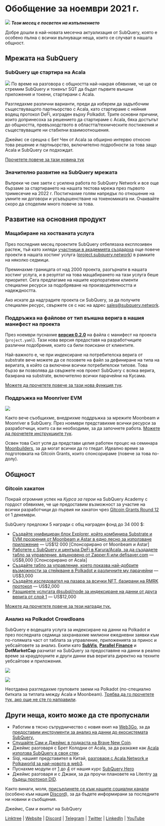 # Обобщение за ноември 2021 г.

![](https://miro.medium.com/max/1400/1*qzKzZnWY2ao3tiffwwugXQ.png) **_Този месец е посветен на изпълнението_**

Добре дошли в най-новата месечна актуализация от SubQuery, която е особено пълна с всички вълнуващи неща, които се случват в нашата общност.

## Мрежата на SubQuery

### SubQuery ще стартира на Acala

![](https://miro.medium.com/max/600/0*SJ1TWt1sGwUWqvuI.gif) По време на разговора с общността най-накрая обявихме, че ще се стремим SubQuery и токенът SQT да бъдат първите външни приложения и токени, стартирани с Acala.

Разгледахме различни варианти, преди да изберем да задълбочим съществуващото партньорство с Acala, като стартираме с нейния водещ протокол DeFi, изграден върху Polkadot. Трите основни причини, които допринесоха за решението да стартираме с Acala, бяха достъпът до общността, превъзходството в областта/техническите постижения и съществуващите ни стабилни взаимоотношения.

Джеймс се срещна с Бет Чен от Acala за обширно интервю относно това решение и партньорство, включително подробности за това защо Acala и SubQuery си подхождат.

[Прочетете повече за тази новина тук](https://blog.subquery.network/blogs/20211125-subquery-network-acala.html)

### Значително развитие на SubQuery мрежата

Въпреки че сме заети с усилена работа по SubQuery Network и все още бързаме за стартирането на нашата тестова мрежа през първото тримесечие на 2022 г. Постигнахме голям напредък по отношение на умните ни договори и усъвършенстване на токеномиката ни. Очаквайте скоро да споделим много повече за това.

## Развитие на основния продукт

### Мащабиране на хостваната услуга

През последния месец проектите SubQuery отбелязаха експлозивен растеж, тъй като хиляди [участници в академията създадоха](https://blog.subquery.network/blogs/20211018-subquery-launches-the-subquery-academy.html) още повече проекти в нашата хостинг услуга ([project.subquery.network](https://project.subquery.network/)) в рамките на няколко седмици.

Преминахме границата от над 2000 проекта, разгърнати в нашата хостинг услуга, и в резултат на това мащабирането на тази услуга беше приоритет. Сега предлагаме на нашите корпоративни клиенти специални ресурси за подобряване на производителността и надеждността.

Ако искате да надградите проекта си SubQuery, за да получите специален ресурс, свържете се с нас на адрес [sales@subquery.network](mailto:sales@subquery.network).

### Поддръжка на файлове от тип външна верига в нашия манифест на проекта

През ноември пуснахме [**версия 0.2.0**](https://doc.subquery.network/create/manifest/) на файла с манифест на проекта (`project.yaml`). Тази нова версия предоставя на разработчиците различни подобрения, които са били поискани от клиентите.

Най-важното е, че при индексиране на потребителска верига от substrate вече можете да се позовете на файл за дефиниране на типа на веригата, в който са включени всички потребителски типове. Това бързо ви позволява да свържете нов проект SubQuery с всяка верига, базирана на substrate, включително всички парачейни на Кусама.

[Можете да прочетете повече за тази нова функция тук](https://blog.subquery.network/blogs/20211105-november-technical-update.html#support-for-external-chain-type-files-in-project-manifest).

### Поддръжка на Moonriver EVM

![](https://miro.medium.com/max/600/0*B27QVtvcR6nXA9ff.gif)

Както вече съобщихме, внедрихме поддръжка за мрежите Moonbeam и Moonriver в SubQuery. През ноември представихме всички ресурси за разработчици, които са ви необходими, за да започнете работа. [Можете да прочетете инструкциите тук](https://blog.subquery.network/blogs/20211105-november-technical-update.html#moonbeam-evm-support).

Освен това Скот успя да представи целия работен процес на семинара [Moonbuilders](https://www.crowdcast.io/e/moonbuilders-ws/10), за да могат всички да го гледат. Идеално време за подготовката на Gitcoin Grants, които спонсорираме (повече за това по-долу).

## Общност

### Gitcoin хакатон

Покрай огромния успех на _Курса за герои_ на SubQuery Academy с гордост обявихме, че ще предоставим възможност за участие на всички разработчици до първия ни хакатон чрез [ Gitcoin Grants Round 12](https://gitcoin.co/hackathon/gr12/?org=subquery) от 1 декември.

SubQuery предложи 5 награди с общ награден фонд до 34 000 $:

- [Създайте унифициран блок Explorer, който комбинира Substrate и EVM прозрения от Moonbeam и Astar в едно лесно за използване приложение](https://gitcoin.co/issue/subquery/grants/1) — US$12 000 [Спонсорирано от Moonbeam и Astar]
- [Работете с SubQuery и центъра DeFi в Karura/Acala, за да създадете табло за управление, вдъхновено от Zapper.fi или defisaver.com](https://gitcoin.co/issue/subquery/grants/2) — US$8,000 [Спонсорирано от Acala]
- [Създайте табло за управление, което показва най-добрите възможности за стейкване в Polkadot и различните му парачейни](https://gitcoin.co/issue/subquery/grants/3) — US$3,000
- [Създайте изследовател на пазара за всички NFT, базирани на RMRK протокол](https://gitcoin.co/issue/subquery/grants/4) — US$2,000
- [Разширете услугата @subql/node за индексиране на данни от друга верига от слой 1](https://gitcoin.co/issue/subquery/grants/5) — US$12,000

[Можете да прочетете повече за тези награди тук.](https://blog.subquery.network/blogs/20211120-gitcoin12-hackathon.html)

### Анализ на Polkadot Crowdloans

SubQuery е водещата услуга за индексиране на данни на Polkadot и през последната седмица захранвахме милиони ежедневни заявки към по-голямата част от таблата за управление, приложенията за принос и уебсайтовете за анализ. Екипи като [**SubVis**](https://www.subvis.io/), [**Parallel Finance**](https://parallel.fi/) и **DotMarketCap** разчитат на SubQuery за предоставяне на данни в реално време за краудлоуните и други данни във веригата директно на техните уебсайтове и приложения. 

![](https://miro.medium.com/max/60/0*HfsoOwpat76ip6Jg?q=20)

![](https://miro.medium.com/max/700/0*HfsoOwpat76ip6Jg)

Неотдавна разгледахме груповите заеми на Polkadot (по-специално битката за титлата между Acala и Moonbeam). [Трябва да го прочетете тук, ако още не сте го направили](https://blog.subquery.network/blogs/20211124-polkadot-crowdloans.html).



## Други неща, които може да сте пропуснали

- Работим в тясно сътрудничество с новия екип на [Web3Go](https://www.web3go.xyz/), за да [предоставим инструменти за анализ на данни до екосистемата SubQuery.](https://blog.subquery.network/customer_announcements/20211110-web3go.html)
- [Слушайте Сам и Джеймс в подкаста на Brave New Coin](https://bravenewcoin.com/insights/podcasts/subquery-connecting-the-dots-on-polkadot).
- Джеймс разговаря с Брет Колодни от Acala, за да разкаже как [Acala използва SubQuery в своя стек](https://www.youtube.com/watch?v=Wbxwj8K67Lw).
- Siqi, нашият представител в Китай, [разговаря с Acala Network и Polkaworld за най-новото в web3](https://www.huoxing24.com/live/24313016).
- Пуснахме модули от [1](https://doc.subquery.network/academy/herocourse/module1/) до [4](https://doc.subquery.network/academy/herocourse/module4/) от нашия курс [SubQuery Hero](https://blog.subquery.network/blogs/20211018-subquery-launches-the-subquery-academy.html)
- Джеймс разговаря и с Джаки, за да проучи плановете на Litentry [за бъдещ протокол DID](https://www.youtube.com/watch?v=Rqlpo9QIVyk).

Както винаги, моля, [присъединете се към нашите социални канали](https://linktr.ee/subquerynetwork) (особено към нашия [Discord](https://discord.com/invite/subquery)), за да бъдете информирани за последните ни новини и съобщения.

Джеймс, Сам и екипът на SubQuery

[Linktree](https://linktr.ee/subquerynetwork) | [Website](https://subquery.network/) | [Discord](https://discord.com/invite/78zg8aBSMG) | [Telegram](https://t.me/subquerynetwork) | [Twitter](https://twitter.com/subquerynetwork) | [LinkedIn](https://www.linkedin.com/company/subquery) | [YouTube](https://www.youtube.com/channel/UCi1a6NUUjegcLHDFLr7CqLw)
